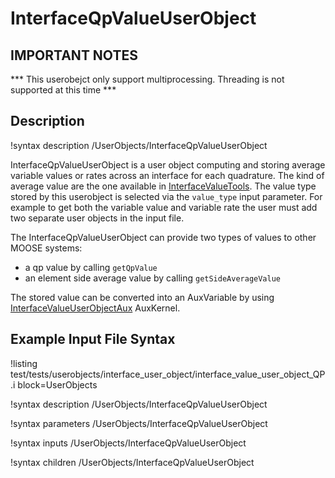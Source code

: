 # InterfaceQpValueUserObject

## IMPORTANT NOTES
*** This userobejct only support multiprocessing. Threading is not supported at this time  ***


## Description
!syntax description /UserObjects/InterfaceQpValueUserObject

InterfaceQpValueUserObject is a user object computing and storing average variable values or rates across an interface for each quadrature. The kind of average value are the one available in [InterfaceValueTools](/InterfaceValueTools.md).
The value type stored by this userobject is selected via the `value_type` input parameter. For example to get both the variable value and variable rate the user must add two separate user objects in the input file.

The InterfaceQpValueUserObject can provide two types of values to other MOOSE systems:

-  a qp value by calling `getQpValue`
-  an element side average value by calling `getSideAverageValue`

The stored value can be converted into an AuxVariable by using [InterfaceValueUserObjectAux](/InterfaceValueUserObjectAux.md) AuxKernel.


## Example Input File Syntax

!listing test/tests/userobjects/interface_user_object/interface_value_user_object_QP.i block=UserObjects

!syntax description /UserObjects/InterfaceQpValueUserObject

!syntax parameters /UserObjects/InterfaceQpValueUserObject

!syntax inputs /UserObjects/InterfaceQpValueUserObject

!syntax children /UserObjects/InterfaceQpValueUserObject
